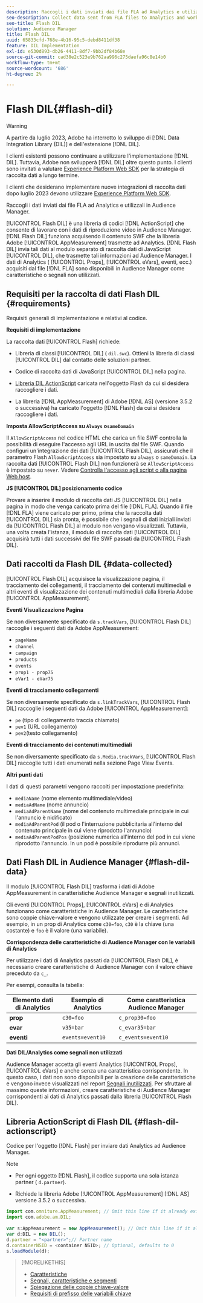 ```yaml
---
description: Raccogli i dati inviati dai file FLA ad Analytics e utilizzali in Audience Manager.
seo-description: Collect data sent from FLA files to Analytics and work with that information in Audience Manager.
seo-title: Flash DIL
solution: Audience Manager
title: Flash DIL
uuid: 65833cfd-768e-4b16-95c5-debd8411df38
feature: DIL Implementation
exl-id: e530d893-db26-4411-8df7-9bb2df84b68e
source-git-commit: cad38e2c523e9b762aa996c275daefa96c8e14b0
workflow-type: tm+mt
source-wordcount: '686'
ht-degree: 2%

---
```


# Flash DIL{#flash-dil}

>[!WARNING]
>
>A partire da luglio 2023, Adobe ha interrotto lo sviluppo di [!DNL Data Integration Library (DIL)] e dell&#39;estensione [!DNL DIL].
>
>I clienti esistenti possono continuare a utilizzare l&#39;implementazione [!DNL DIL]. Tuttavia, Adobe non svilupperà [!DNL DIL] oltre questo punto. I clienti sono invitati a valutare [Experience Platform Web SDK](https://experienceleague.adobe.com/docs/experience-platform/edge/home.html?lang=en) per la strategia di raccolta dati a lungo termine.
>
>I clienti che desiderano implementare nuove integrazioni di raccolta dati dopo luglio 2023 devono utilizzare [Experience Platform Web SDK](https://experienceleague.adobe.com/docs/experience-platform/edge/home.html?lang=en).

Raccogli i dati inviati dai file FLA ad Analytics e utilizzali in Audience Manager.

<!-- 

c_flash_dil_toc.xml

 -->

[!UICONTROL Flash DIL] è una libreria di codici [!DNL ActionScript] che consente di lavorare con i dati di riproduzione video in Audience Manager. [!DNL Flash DIL] funziona acquisendo il contenuto SWF che la libreria Adobe [!UICONTROL AppMeasurement] trasmette ad Analytics. [!DNL Flash DIL] invia tali dati al modulo separato di raccolta dati di JavaScript [!UICONTROL DIL], che trasmette tali informazioni ad Audience Manager. I dati di Analytics ( [!UICONTROL Props], [!UICONTROL eVars], eventi, ecc.) acquisiti dal file [!DNL FLA] sono disponibili in Audience Manager come caratteristiche o segnali non utilizzati.

## Requisiti per la raccolta di dati Flash DIL {#requirements}

Requisiti generali di implementazione e relativi al codice.

<!-- 

c_flash_dil_intro.xml

 -->

**Requisiti di implementazione**

La raccolta dati [!UICONTROL Flash] richiede:

* Libreria di classi [!UICONTROL DIL] ( `dil.swc`). Ottieni la libreria di classi [!UICONTROL DIL] dal contatto delle soluzioni partner.

* Codice di raccolta dati di JavaScript [!UICONTROL DIL] nella pagina.
* [Libreria DIL ActionScript](../dil/dil-flash.md#flash-dil-actionscript) caricata nell&#39;oggetto Flash da cui si desidera raccogliere i dati.
* La libreria [!DNL AppMeasurement] di Adobe [!DNL AS] (versione 3.5.2 o successiva) ha caricato l&#39;oggetto [!DNL Flash] da cui si desidera raccogliere i dati.

**Imposta AllowScriptAccess su `Always` o`sameDomain`**

Il `AllowScriptAccess` nel codice HTML che carica un file SWF controlla la possibilità di eseguire l&#39;accesso agli URL in uscita dal file SWF. Quando configuri un&#39;integrazione dei dati [!UICONTROL Flash DIL], assicurati che il parametro Flash `AllowScriptAccess` sia impostato su `always` o `sameDomain`. La raccolta dati [!UICONTROL Flash DIL] non funzionerà se `AllowScriptAccess` è impostato su `never`. Vedere [Controlla l&#39;accesso agli script o alla pagina Web host](https://helpx.adobe.com/flash/kb/control-access-scripts-host-web.html).

**JS [!UICONTROL DIL] posizionamento codice**

Provare a inserire il modulo di raccolta dati JS [!UICONTROL DIL] nella pagina in modo che venga caricato prima del file [!DNL FLA]. Quando il file [!DNL FLA] viene caricato per primo, prima che la raccolta dati [!UICONTROL DIL] sia pronta, è possibile che i segnali di dati iniziali inviati da [!UICONTROL Flash DIL] al modulo non vengano visualizzati. Tuttavia, una volta creata l&#39;istanza, il modulo di raccolta dati [!UICONTROL DIL] acquisirà tutti i dati successivi del file SWF passati da [!UICONTROL Flash DIL].

## Dati raccolti da Flash DIL {#data-collected}

[!UICONTROL Flash DIL] acquisisce la visualizzazione pagina, il tracciamento dei collegamenti, il tracciamento dei contenuti multimediali e altri eventi di visualizzazione dei contenuti multimediali dalla libreria Adobe [!UICONTROL AppMeasurement].

<!-- 

r_flash_dil_data_collected.xml

 -->

**Eventi Visualizzazione Pagina**

Se non diversamente specificato da `s.trackVars`, [!UICONTROL Flash DIL] raccoglie i seguenti dati da Adobe AppMeasurement:

* `pageName`
* `channel`
* `campaign`
* `products`
* `events`
* `prop1 - prop75`
* `eVar1 - eVar75`

**Eventi di tracciamento collegamenti**

Se non diversamente specificato da `s.linkTrackVars`, [!UICONTROL Flash DIL] raccoglie i seguenti dati da Adobe [!UICONTROL AppMeasurement]:

* `pe` (tipo di collegamento traccia chiamato)
* `pev1` (URL collegamento)
* `pev2`(testo collegamento)

**Eventi di tracciamento dei contenuti multimediali**

Se non diversamente specificato da `s.Media.trackVars`, [!UICONTROL Flash DIL] raccoglie tutti i dati enumerati nella sezione Page View Events.

**Altri punti dati**

I dati di questi parametri vengono raccolti per impostazione predefinita:

* `mediaName` (nome elemento multimediale/video)
* `mediaAdName` (nome annuncio)
* `mediaAdParentName` (nome del contenuto multimediale principale in cui l&#39;annuncio è nidificato)
* `mediaAdParentPod` (il pod o l&#39;interruzione pubblicitaria all&#39;interno del contenuto principale in cui viene riprodotto l&#39;annuncio)
* `mediaAdParentPodPos` (posizione numerica all&#39;interno del pod in cui viene riprodotto l&#39;annuncio. In un pod è possibile riprodurre più annunci.

## Dati Flash DIL in Audience Manager {#flash-dil-data}

Il modulo [!UICONTROL Flash DIL] trasforma i dati di Adobe AppMeasurement in caratteristiche Audience Manager e segnali inutilizzati.

<!-- 

c_flash_dil_in_aam.xml

 -->

Gli eventi [!UICONTROL Props], [!UICONTROL eVars] e di Analytics funzionano come caratteristiche in Audience Manager. Le caratteristiche sono coppie chiave-valore e vengono utilizzate per creare i segmenti. Ad esempio, in un prop di Analytics come `c30=foo`, `c30` è la chiave (una costante) e `foo` è il valore (una variabile).

**Corrispondenza delle caratteristiche di Audience Manager con le variabili di Analytics**

Per utilizzare i dati di Analytics passati da [!UICONTROL Flash DIL], è necessario creare caratteristiche di Audience Manager con il valore chiave preceduto da `c_`.

Per esempi, consulta la tabella:

| Elemento dati di Analytics | Esempio di Analytics | Come caratteristica Audience Manager |
|---|---|---|
| **prop** | `c30=foo` | `c_prop30=foo` |
| **evar** | `v35=bar` | `c_evar35=bar` |
| **eventi** | `events=event10` | `c_events=event10` |

**Dati DIL/Analytics come segnali non utilizzati**

Audience Manager accetta gli eventi Analytics [!UICONTROL Props], [!UICONTROL eVars] e anche senza una caratteristica corrispondente. In questo caso, i dati non sono disponibili per la creazione delle caratteristiche e vengono invece visualizzati nel report [Segnali inutilizzati](../reporting/dynamic-reports/unused-signals.md). Per sfruttare al massimo queste informazioni, creare caratteristiche di Audience Manager corrispondenti ai dati di Analytics passati dalla libreria [!UICONTROL Flash DIL].

## Libreria ActionScript di Flash DIL {#flash-dil-actionscript}

Codice per l&#39;oggetto [!DNL Flash] per inviare dati Analytics ad Audience Manager.

<!-- 

r_flash_dil_actionscript.xml

 -->

>[!NOTE]
>
>* Per ogni oggetto [!DNL Flash], il codice supporta una sola istanza partner ( `d.partner`).
>
>* Richiede la libreria Adobe [!UICONTROL AppMeasurement] [!DNL AS] versione 3.5.2 o successiva.

```js
import com.omniture.AppMeasurement; // Omit this line if it already exists in the code 
import com.adobe.am.DIL; 
  
var s:AppMeasurement = new AppMeasurement(); // Omit this line if it already exists in the code 
var d:DIL = new DIL(); 
d.partner = "<partner>";// Partner name 
d.containerNSID = <container NSID>; // Optional, defaults to 0 
s.loadModule(d);
```

>[!MORELIKETHIS]
>
>* [Caratteristiche](../features/traits/trait-details-page.md)
>* [Segnali, caratteristiche e segmenti](../reference/signal-trait-segment.md)
>* [Spiegazione delle coppie chiave-valore](../reference/key-value-pairs-explained.md)
>* [Requisiti di prefisso delle variabili chiave](../features/traits/trait-variable-prefixes.md)
